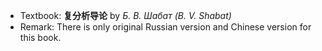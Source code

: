 * Textbook: **复分析导论** by *Б. В. Шабат (B. V. Shabat)*
* Remark: There is only original Russian version and Chinese version for this book.
